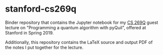 stanford-cs269q
===============

Binder repository that contains the Jupyter notebook for my [CS 269Q](https://cs269q.stanford.edu/)
guest lecture on "Programming a quantum algorithm with pyQuil", offered at Stanford in Spring 2019.

Additionally, this repository contains the LaTeX source and output PDF of the notes I put
together for the lecture.
